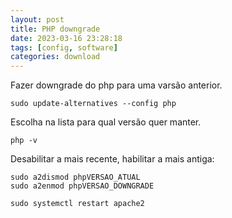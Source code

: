 ```yaml
---
layout: post
title: PHP downgrade 
date: 2023-03-16 23:28:18 
tags: [config, software]
categories: download
---  
```


Fazer downgrade do php para uma varsão anterior.

	sudo update-alternatives --config php

Escolha na lista para qual versão quer manter.

	php -v
	
Desabilitar a mais recente, habilitar a mais antiga:
	
	sudo a2dismod phpVERSAO_ATUAL
	sudo a2enmod phpVERSAO_DOWNGRADE
	
	sudo systemctl restart apache2
